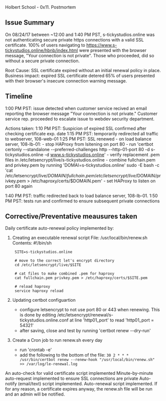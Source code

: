 Holbert School - 0x11. Postmortem

## Issue Summary
On 08/24/17 between ~12:00 and 1:40 PM PST, s-tickystudios.online was not authenticating secure private https connections with a valid SSL certificate. 100% of users navigating to https://www.s-tickystudios.online/hbnb/index.html were presented with the browser message, "Your connection is not private". Those who proceeded, did so without a secure private connection.

Root Cause: SSL certificate expired without an initial renewal policy in place.
Business impact: expired SSL certificate detered 65% of users presented with their browser's insecure connection warning message.

## Timeline
1:00 PM PST: issue detected when customer service recived an email reporting the browser message "Your connection is not private." Customer service rep. proceeded to escalate issue to webdev security department.

Actions taken: 
1:10 PM PST: Suspicion of expired SSL confirmed after checking certificate exp. date 
1:15 PM PST: temporarily redirected all traffic to webserver, 108-web-01
1:25 PM PST: SSL renewed - on load balance server, 108-lb-01:
	 		 	 - stop HAProxy from lsitening on port 80
	 		 	 - run 'certbot certonly --standalone --preferred-challenges http --http-01-port 80 -d s-tickystudios.online -d www.s-tickystudios.online'
				 - verify replacement .pem files in /etc/letsencrypt/live/s-tickystudios.online
				 - combine fullchain.pem and privkey.pem by running 'DOMAI=s-tickystudios.online' sudo -E bash -c 'cat /etc/letsencrypt/live/$DOMAIN/fullchain.pem /etc/letsencrypt/live/$DOMAIN/privkey.pem > /etc/haproxy/certs/$DOMAIN.pem'
				 - set HAProxy to listen on port 80 again

1:40 PM PST: traffic redirected back to load balance server, 108-lb-01.
1:50 PM PST: tests run and confirmed to ensure subsequent private connections

## Corrective/Preventative meausures taken
Daily certificate auto-renewal policy implemented by:

1) Creating an executable renewal script
File: /usr/local/bin/renew.sh
Contents:
		#!/bin/sh

		SITE=s-tickystudios.online

		# move to the correct let's encrypt directory
		cd /etc/letsencrypt/live/$SITE

		# cat files to make combined .pem for haproxy
		cat fullchain.pem privkey.pem > /etc/haproxy/certs/$SITE.pem

		# reload haproxy
		service haproxy reload
  	 
2) Updating certbot configuartion
   - configure letsencrypt to not use port 80 or 443 when renewing. This is done by
editing  /etc/letsencrypt/renewal/s-tickystudios.online.conf at line 'http01_port' to read 'http01_port = 54321'
   - after saving, close and test by running 'certbot renew --dry-run'

3) Create a Cron job to run renew.sh every day
   - run 'crontab -e'
   - add the following to the bottom of the file:
  `30 2 * * * /usr/bin/certbot renew --renew-hook "/usr/local/bin/renew.sh" >> /var/log/le-renewal.log`


An auto-check for valid certificate script implemented
Minute-by-minute auto-request implemented to ensure SSL connections are private
Auto-notify (email/text) script implemented. 
Auto-renewal script implemented. If for any reason, a certificate expires anyway, the renew.sh file will be run and an admin will be notified.

